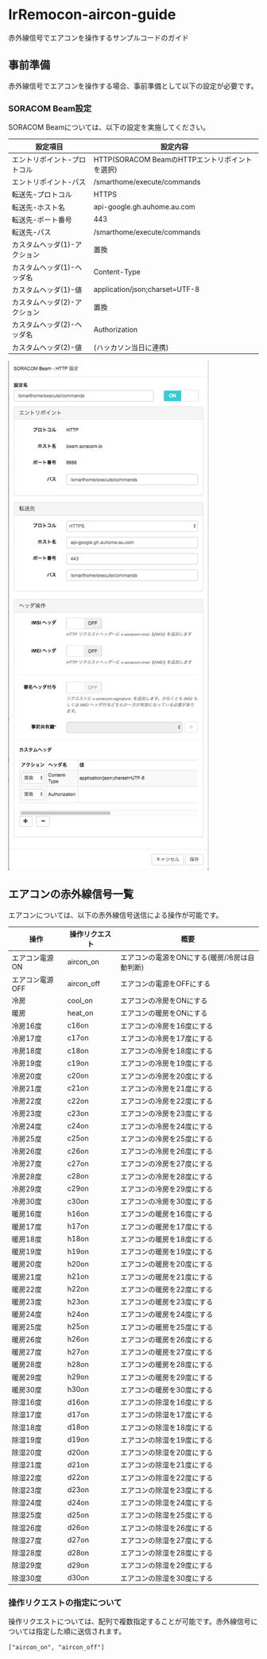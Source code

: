 # IrRemocon-aircon-guide
赤外線信号でエアコンを操作するサンプルコードのガイド

## 事前準備
赤外線信号でエアコンを操作する場合、事前準備として以下の設定が必要です。

### SORACOM Beam設定
SORACOM Beamについては、以下の設定を実施してください。

|設定項目|設定内容|
|------------------------|---------------------------------------------|
| エントリポイント-プロトコル | HTTP(SORACOM BeamのHTTPエントリポイントを選択) |
| エントリポイント-パス | /smarthome/execute/commands |
| 転送先-プロトコル | HTTPS |
| 転送先-ホスト名 | api-google.gh.auhome.au.com |
| 転送先-ポート番号 | 443 |
| 転送先-パス | /smarthome/execute/commands |
| カスタムヘッダ(1)-アクション | 置換 |
| カスタムヘッダ(1)-ヘッダ名 | Content-Type |
| カスタムヘッダ(1)-値 | application/json;charset=UTF-8 |
| カスタムヘッダ(2)-アクション | 置換 |
| カスタムヘッダ(2)-ヘッダ名 | Authorization |
| カスタムヘッダ(2)-値 | (ハッカソン当日に連携) |

![SORACOM Beam設定例](./SORACOM-Beam設定例.png "SORACOM Beam設定例")


## エアコンの赤外線信号一覧
エアコンについては、以下の赤外線信号送信による操作が可能です。

|操作|操作リクエスト|概要|
|---|------------|---|
| エアコン電源ON | aircon_on | エアコンの電源をONにする(暖房/冷房は自動判断) |
| エアコン電源OFF | aircon_off | エアコンの電源をOFFにする |
| 冷房 | cool_on | エアコンの冷房をONにする |
| 暖房 | heat_on | エアコンの暖房をONにする |
| 冷房16度 | c16on | エアコンの冷房を16度にする |
| 冷房17度 | c17on | エアコンの冷房を17度にする |
| 冷房18度 | c18on | エアコンの冷房を18度にする |
| 冷房19度 | c19on | エアコンの冷房を19度にする |
| 冷房20度 | c20on | エアコンの冷房を20度にする |
| 冷房21度 | c21on | エアコンの冷房を21度にする |
| 冷房22度 | c22on | エアコンの冷房を22度にする |
| 冷房23度 | c23on | エアコンの冷房を23度にする |
| 冷房24度 | c24on | エアコンの冷房を24度にする |
| 冷房25度 | c25on | エアコンの冷房を25度にする |
| 冷房26度 | c26on | エアコンの冷房を26度にする |
| 冷房27度 | c27on | エアコンの冷房を27度にする |
| 冷房28度 | c28on | エアコンの冷房を28度にする |
| 冷房29度 | c29on | エアコンの冷房を29度にする |
| 冷房30度 | c30on | エアコンの冷房を30度にする |
| 暖房16度 | h16on | エアコンの暖房を16度にする |
| 暖房17度 | h17on | エアコンの暖房を17度にする |
| 暖房18度 | h18on | エアコンの暖房を18度にする |
| 暖房19度 | h19on | エアコンの暖房を19度にする |
| 暖房20度 | h20on | エアコンの暖房を20度にする |
| 暖房21度 | h21on | エアコンの暖房を21度にする |
| 暖房22度 | h22on | エアコンの暖房を22度にする |
| 暖房23度 | h23on | エアコンの暖房を23度にする |
| 暖房24度 | h24on | エアコンの暖房を24度にする |
| 暖房25度 | h25on | エアコンの暖房を25度にする |
| 暖房26度 | h26on | エアコンの暖房を26度にする |
| 暖房27度 | h27on | エアコンの暖房を27度にする |
| 暖房28度 | h28on | エアコンの暖房を28度にする |
| 暖房29度 | h29on | エアコンの暖房を29度にする |
| 暖房30度 | h30on | エアコンの暖房を30度にする |
| 除湿16度 | d16on | エアコンの除湿を16度にする |
| 除湿17度 | d17on | エアコンの除湿を17度にする |
| 除湿18度 | d18on | エアコンの除湿を18度にする |
| 除湿19度 | d19on | エアコンの除湿を19度にする |
| 除湿20度 | d20on | エアコンの除湿を20度にする |
| 除湿21度 | d21on | エアコンの除湿を21度にする |
| 除湿22度 | d22on | エアコンの除湿を22度にする |
| 除湿23度 | d23on | エアコンの除湿を23度にする |
| 除湿24度 | d24on | エアコンの除湿を24度にする |
| 除湿25度 | d25on | エアコンの除湿を25度にする |
| 除湿26度 | d26on | エアコンの除湿を26度にする |
| 除湿27度 | d27on | エアコンの除湿を27度にする |
| 除湿28度 | d28on | エアコンの除湿を28度にする |
| 除湿29度 | d29on | エアコンの除湿を29度にする |
| 除湿30度 | d30on | エアコンの除湿を30度にする |


### 操作リクエストの指定について
操作リクエストについては、配列で複数指定することが可能です。赤外線信号については指定した順に送信されます。

```
["aircon_on", "aircon_off"]
```
